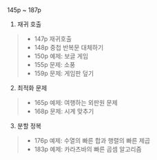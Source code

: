 145p ~ 187p
1. 재귀 호출
>- 147p 재귀호출
>- 148p 중첩 반복문 대체하기
>- 150p 예제: 보글 게임
>- 155p 문제: 소풍
>- 159p 문제: 게임판 덮기
2. 최적화 문제
>- 165p 예제: 여행하는 외판원 문제
>- 168p 문제: 시계 맞추기
3. 분할 정복
>- 176p 예제: 수열의 빠른 합과 행렬의 빠른 제곱
>- 183p 예제: 카라츠바의 빠른 곱셈 알고리즘